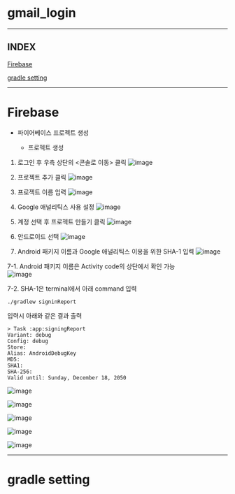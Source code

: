 # gmail_login
---
## INDEX

[Firebase](#firebase)

[gradle setting](#gradle-setting)

---

# Firebase


- 파이어베이스 프로젝트 생성

  - 프로젝트 생성

1. 로그인 후 우측 상단의 <콘솔로 이동> 클릭
![image](https://user-images.githubusercontent.com/67194430/173384675-f8f2b659-23d5-42c1-84b6-379444346f33.png)

2. 프로젝트 추가 클릭
![image](https://user-images.githubusercontent.com/67194430/173385038-b652a23c-8fd8-4395-9af5-680849ef80a0.png)

3. 프로젝트 이름 입력
![image](https://user-images.githubusercontent.com/67194430/173384975-56ae56a7-5db0-4127-99dd-b6f460c7adcc.png)

4. Google 애널리틱스 사용 설정
![image](https://user-images.githubusercontent.com/67194430/173385109-50697d39-95bf-40e1-b01a-055933af74e9.png)

5. 계정 선택 후 프로젝트 만들기 클릭
![image](https://user-images.githubusercontent.com/67194430/173385176-70159aa0-4430-4c16-9030-3418e107c3d3.png)

6. 안드로이드 선택
![image](https://user-images.githubusercontent.com/67194430/173385223-c1a4fb30-9ec9-4967-8cbf-5cac9fc79b57.png)

7. Android 패키지 이름과 Google 애널리틱스 이용을 위한 SHA-1 입력
![image](https://user-images.githubusercontent.com/67194430/173385280-58d4e0d1-d75e-40f4-86bc-ca261f7415f2.png)

7-1. Android 패키지 이름은 Activity code의 상단에서 확인 가능  
![image](https://user-images.githubusercontent.com/67194430/173385338-9e0e1160-876e-43fe-8afd-a98eaa4834e9.png)

7-2. SHA-1은 terminal에서 아래 command 입력
```
./gradlew signinReport
```

입력시 아래와 같은 결과 출력
```
> Task :app:signingReport
Variant: debug
Config: debug
Store: 
Alias: AndroidDebugKey
MD5: 
SHA1: 
SHA-256: 
Valid until: Sunday, December 18, 2050
```

![image](https://user-images.githubusercontent.com/67194430/173396065-4531367d-9d08-4141-b95b-329099683ffd.png)

![image](https://user-images.githubusercontent.com/67194430/173396106-9bb99f74-7722-4312-8ef1-59235aadd892.png)

![image](https://user-images.githubusercontent.com/67194430/173396147-fc63db4b-be4b-4b8d-838d-81227b9c73d4.png)

![image](https://user-images.githubusercontent.com/67194430/173396249-ec624e25-804d-46ed-919f-9f5754327343.png)

![image](https://user-images.githubusercontent.com/67194430/173396304-1cc43014-c349-4dc2-9460-e9d5cba875a1.png)



---

# gradle setting
